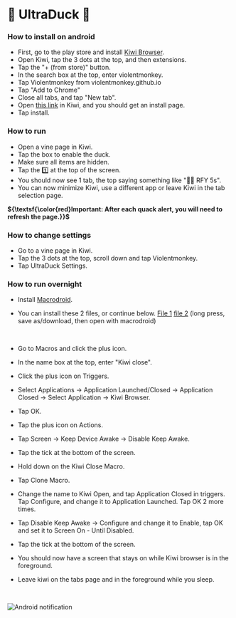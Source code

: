 # 🦆 UltraDuck 🦆
### How to install on android
- First, go to the play store and install [Kiwi Browser](https://play.google.com/store/apps/details?id=com.kiwibrowser.browser).
- Open Kiwi, tap the 3 dots at the top, and then extensions.
- Tap the "+ (from store)" button.
- In the search box at the top, enter violentmonkey.
- Tap Violentmonkey from violentmonkey.github.io
- Tap "Add to Chrome"
- Close all tabs, and tap "New tab".
- Open [this link](https://github.com/VineDuck/UltraDuck/raw/main/UltraDuck.user.js) in Kiwi, and you should get an install page.
- Tap install.

### How to run
- Open a vine page in Kiwi.
- Tap the box to enable the duck.
- Make sure all items are hidden.
- Tap the 1️⃣ at the top of the screen.
- You should now see 1 tab, the top saying something like "💨🦆 RFY 5s".
- You can now minimize Kiwi, use a different app or leave Kiwi in the tab selection page.

**${\textsf{\color{red}Important: After each quack alert, you will need to refresh the page.}}$** <br />

### How to change settings
- Go to a vine page in Kiwi.
- Tap the 3 dots at the top, scroll down and tap Violentmonkey.
- Tap UltraDuck Settings.

### How to run overnight
- Install [Macrodroid](https://play.google.com/store/apps/details?id=com.arlosoft.macrodroid).
- You can install these 2 files, or continue below. [File 1](https://raw.githubusercontent.com/VineDuck/UltraDuck/main/Kiwi_close.macro) [file 2](https://raw.githubusercontent.com/VineDuck/UltraDuck/main/Kiwi_launch.macro) (long press, save as/download, then open with macrodroid)

  <br />
- Go to Macros and click the plus icon.
- In the name box at the top, enter "Kiwi close".
- Click the plus icon on Triggers.
- Select Applications -> Application Launched/Closed -> Application Closed -> Select Application -> Kiwi Browser.
- Tap OK.
- Tap the plus icon on Actions.
- Tap Screen -> Keep Device Awake -> Disable Keep Awake.
- Tap the tick at the bottom of the screen.
- Hold down on the Kiwi Close Macro.
- Tap Clone Macro.
- Change the name to Kiwi Open, and tap Application Closed in triggers. Tap Configure, and change it to Application Launched. Tap OK 2 more times.
- Tap Disable Keep Awake -> Configure and change it to Enable, tap OK and set it to Screen On - Until Disabled.
- Tap the tick at the bottom of the screen.
- You should now have a screen that stays on while Kiwi browser is in the foreground.
- Leave kiwi on the tabs page and in the foreground while you sleep.
<br />

![Android notification](https://github.com/VineDuck/UltraDuck/blob/main/kiwimacro.jpg?raw=true)
